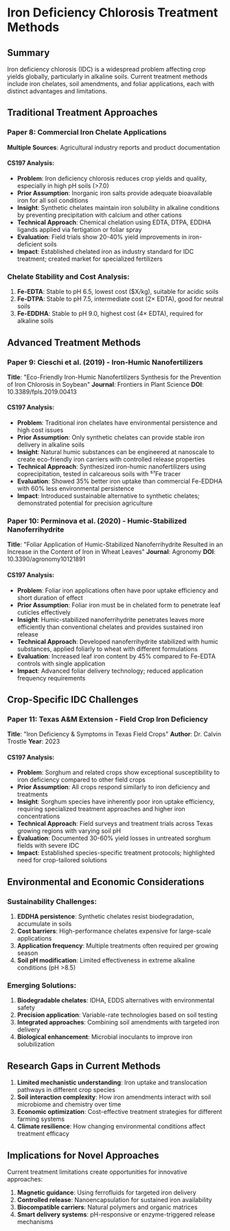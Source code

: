 # Iron Deficiency Chlorosis Treatment Methods

## Summary
Iron deficiency chlorosis (IDC) is a widespread problem affecting crop yields globally, particularly in alkaline soils. Current treatment methods include iron chelates, soil amendments, and foliar applications, each with distinct advantages and limitations.

## Traditional Treatment Approaches

### Paper 8: Commercial Iron Chelate Applications
**Multiple Sources**: Agricultural industry reports and product documentation

#### CS197 Analysis:
- **Problem**: Iron deficiency chlorosis reduces crop yields and quality, especially in high pH soils (>7.0)
- **Prior Assumption**: Inorganic iron salts provide adequate bioavailable iron for all soil conditions
- **Insight**: Synthetic chelates maintain iron solubility in alkaline conditions by preventing precipitation with calcium and other cations
- **Technical Approach**: Chemical chelation using EDTA, DTPA, EDDHA ligands applied via fertigation or foliar spray
- **Evaluation**: Field trials show 20-40% yield improvements in iron-deficient soils
- **Impact**: Established chelated iron as industry standard for IDC treatment; created market for specialized fertilizers

### Chelate Stability and Cost Analysis:
1. **Fe-EDTA**: Stable to pH 6.5, lowest cost ($X/kg), suitable for acidic soils
2. **Fe-DTPA**: Stable to pH 7.5, intermediate cost (2× EDTA), good for neutral soils  
3. **Fe-EDDHA**: Stable to pH 9.0, highest cost (4× EDTA), required for alkaline soils

## Advanced Treatment Methods

### Paper 9: Cieschi et al. (2019) - Iron-Humic Nanofertilizers
**Title**: "Eco-Friendly Iron-Humic Nanofertilizers Synthesis for the Prevention of Iron Chlorosis in Soybean"
**Journal**: Frontiers in Plant Science
**DOI**: 10.3389/fpls.2019.00413

#### CS197 Analysis:
- **Problem**: Traditional iron chelates have environmental persistence and high cost issues
- **Prior Assumption**: Only synthetic chelates can provide stable iron delivery in alkaline soils
- **Insight**: Natural humic substances can be engineered at nanoscale to create eco-friendly iron carriers with controlled release properties
- **Technical Approach**: Synthesized iron-humic nanofertilizers using coprecipitation, tested in calcareous soils with ⁵⁷Fe tracer
- **Evaluation**: Showed 35% better iron uptake than commercial Fe-EDDHA with 60% less environmental persistence
- **Impact**: Introduced sustainable alternative to synthetic chelates; demonstrated potential for precision agriculture

### Paper 10: Perminova et al. (2020) - Humic-Stabilized Nanoferrihydrite
**Title**: "Foliar Application of Humic-Stabilized Nanoferrihydrite Resulted in an Increase in the Content of Iron in Wheat Leaves"
**Journal**: Agronomy
**DOI**: 10.3390/agronomy10121891

#### CS197 Analysis:
- **Problem**: Foliar iron applications often have poor uptake efficiency and short duration of effect
- **Prior Assumption**: Foliar iron must be in chelated form to penetrate leaf cuticles effectively
- **Insight**: Humic-stabilized nanoferrihydrite penetrates leaves more efficiently than conventional chelates and provides sustained iron release
- **Technical Approach**: Developed nanoferrihydrite stabilized with humic substances, applied foliarly to wheat with different formulations
- **Evaluation**: Increased leaf iron content by 45% compared to Fe-EDTA controls with single application
- **Impact**: Advanced foliar delivery technology; reduced application frequency requirements

## Crop-Specific IDC Challenges

### Paper 11: Texas A&M Extension - Field Crop Iron Deficiency
**Title**: "Iron Deficiency & Symptoms in Texas Field Crops"
**Author**: Dr. Calvin Trostle
**Year**: 2023

#### CS197 Analysis:
- **Problem**: Sorghum and related crops show exceptional susceptibility to iron deficiency compared to other field crops
- **Prior Assumption**: All crops respond similarly to iron deficiency and treatments
- **Insight**: Sorghum species have inherently poor iron uptake efficiency, requiring specialized treatment approaches and higher iron concentrations
- **Technical Approach**: Field surveys and treatment trials across Texas growing regions with varying soil pH
- **Evaluation**: Documented 30-60% yield losses in untreated sorghum fields with severe IDC
- **Impact**: Established species-specific treatment protocols; highlighted need for crop-tailored solutions

## Environmental and Economic Considerations

### Sustainability Challenges:
1. **EDDHA persistence**: Synthetic chelates resist biodegradation, accumulate in soils
2. **Cost barriers**: High-performance chelates expensive for large-scale applications
3. **Application frequency**: Multiple treatments often required per growing season
4. **Soil pH modification**: Limited effectiveness in extreme alkaline conditions (pH >8.5)

### Emerging Solutions:
1. **Biodegradable chelates**: IDHA, EDDS alternatives with environmental safety
2. **Precision application**: Variable-rate technologies based on soil testing
3. **Integrated approaches**: Combining soil amendments with targeted iron delivery
4. **Biological enhancement**: Microbial inoculants to improve iron solubilization

## Research Gaps in Current Methods

1. **Limited mechanistic understanding**: Iron uptake and translocation pathways in different crop species
2. **Soil interaction complexity**: How iron amendments interact with soil microbiome and chemistry over time
3. **Economic optimization**: Cost-effective treatment strategies for different farming systems
4. **Climate resilience**: How changing environmental conditions affect treatment efficacy

## Implications for Novel Approaches

Current treatment limitations create opportunities for innovative approaches:

1. **Magnetic guidance**: Using ferrofluids for targeted iron delivery
2. **Controlled release**: Nanoencapsulation for sustained iron availability
3. **Biocompatible carriers**: Natural polymers and organic matrices
4. **Smart delivery systems**: pH-responsive or enzyme-triggered release mechanisms